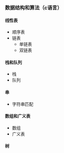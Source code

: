 ### 数据结构和算法（c语言）


#### 线性表
- 顺序表
- 链表
  - 单链表
  - 双链表
  
#### 栈和队列
- 栈
- 队列

#### 串
- 字符串匹配

#### 数组和广义表
- 数组
- 广义表

#### 树


  

  
 
